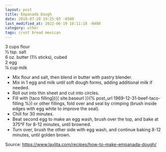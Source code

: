 ```yaml
---
layout: post
title: Empanada Dough
date: 2018-07-28 19:25:03 -0500
last_modified_at: 2022-06-19 10:11:18 -0400
category: other
tags: crust bread mexican
---
```

3 cups flour  
½ tsp. salt  
6 oz. butter (1½ sticks), cubed  
2 egg  
¼ cup milk  
* Mix flour and salt, then blend in butter with pastry blender.
* Mix in 1 egg and milk until soft dough forms, adding additional milk if needed.
* Roll out into thin sheet and cut into circles.
* Fill with [taco filling]({{ site.baseurl }}{% post_url 1969-12-31-beef-taco-filling %}) or other fillings, fold over and seal by crimping (brush inside edges with egg white to improve the seal).
* Chill for 30 minutes.
* Beat second egg to make an egg wash, brush over the top, and bake at 375°F for 8-12 minutes, until browned.
* Turn over, brush the other side with egg wash, and continue baking 8-12 minutes, until golden brown.

Source: <https://www.laylita.com/recipes/how-to-make-empanada-dough/>

